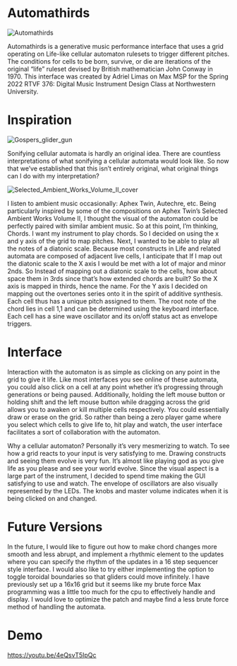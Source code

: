 # Automathirds
![Automathirds](https://user-images.githubusercontent.com/107147039/172746741-d9d99289-534e-4fd0-af6f-fd2b87bae167.PNG)

Automathirds is a generative music performance interface that uses a grid operating on Life-like cellular automaton rulesets to trigger different pitches. The conditions for cells to be born, survive, or die are iterations of the original “life” ruleset devised by British mathematician John Conway in 1970. This interface was created by Adriel Limas on Max MSP for the Spring 2022 RTVF 376: Digital Music Instrument Design Class at Northwestern University.
# Inspiration
![Gospers_glider_gun](https://user-images.githubusercontent.com/107147039/172748930-f69dd894-02bd-47e5-b06c-12c4cee69c7f.gif)

Sonifying cellular automata is hardly an original idea. There are countless interpretations of what sonifying a cellular automata would look like. So now that we’ve established that this isn’t entirely original, what original things can I do with my interpretation?

![Selected_Ambient_Works_Volume_II_cover](https://user-images.githubusercontent.com/107147039/172748780-911a0e9e-49e6-45c7-bc57-c9773ecd2f2e.jpg)

I listen to ambient music occasionally: Aphex Twin, Autechre, etc. Being particularly inspired by some of the compositions on Aphex Twin’s Selected Ambient Works Volume II, I thought the visual of the automaton could be perfectly paired with similar ambient music. So at this point, I’m thinking, Chords. I want my instrument to play chords. So I decided on using the x and y axis of the grid to map pitches. Next, I wanted to be able to play all the notes of a diatonic scale. Because most constructs in Life and related automata are composed of adjacent live cells, I anticipate that If I map out the diatonic scale to the X axis I would be met with a lot of major and minor 2nds. So Instead of mapping out a diatonic scale to the cells, how about space them in 3rds since that’s how extended chords are built? So the X axis is mapped in thirds, hence the name. For the Y axis I decided on mapping out the overtones series onto it in the spirit of additive synthesis. Each cell thus has a unique pitch assigned to them. The root note of the chord lies in cell 1,1 and can be determined using the keyboard interface. Each cell has a sine wave oscillator and its on/off status act as envelope triggers.  

# Interface
Interaction with the automaton is as simple as clicking on any point in the grid to give it life. Like most interfaces you see online of these automata, you could also click on a cell at any point whether it’s progressing through generations or being paused. Additionally, holding the left mouse button or holding shift and the left mouse button while dragging across the grid allows you to awaken or kill multiple cells respectively. You could essentially draw or erase on the grid. So rather than being a zero player game where you select which cells to give life to, hit play and watch, the user interface facilitates a sort of collaboration with the automaton. 

Why a cellular automaton? Personally it’s very mesmerizing to watch. To see how a grid reacts to your input is very satisfying to me. Drawing constructs and seeing them evolve is very fun. It’s almost like playing god as you give life as you please and see your world evolve. Since the visual aspect is a large part of the instrument, I decided to spend time making the GUI satisfying to use and watch. The envelope of oscillators are also visually represented by the LEDs. The knobs and master volume indicates when it is being clicked on and changed.
# Future Versions
In the future, I would like to figure out how to make chord changes more smooth and less abrupt, and implement a rhythmic element to the updates where you can specify the rhythm of the updates in a 16 step sequencer style interface. I would also like to try either implementing the option to toggle toroidal boundaries so that gliders could move infinitely. I have previously set up a 16x16 grid but it seems like my brute force Max programming was a little too much for the cpu to effectively handle and display. I would love to optimize the patch and maybe find a less brute force method of handling the automata.

# Demo
https://youtu.be/4eQsvT5IpQc
